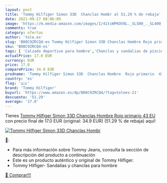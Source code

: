 ```yaml
---
layout: post
title: 'Tommy Hilfiger Simon 33D  Chanclas Hombr al 51.29 % de rebaja'
date: 2021-09-27 08:06:09
image: 'https://m.media-amazon.com/images/I/41tsWPKOV8L._SL500_._SL400_.jpg'
comments: true
category: ofertas
author: 'tole.es'
slug: 'B08C9ZRCQ4-es Tommy Hilfiger Simon 33D Chanclas Hombre Rojo primario 43 EU'
sku: 'B08C9ZRCQ4-es'
tags: [ 'Calzado deportivo para hombre','Chanclas y sandalias de piscina para hombre','Zapatillas y calzado deportivo para hombre','Zapatos','Zapatos para hombre','Zapatos y complementos','chanclas','tommy hilfiger', ]
actualPrice: 17.0 EUR
currency: EUR
price: 17.0
comparePrice: 34.9 EUR
prodname: 'Tommy Hilfiger Simon 33D  Chanclas Hombre  Rojo primario  43 EU'
country: 'es'
flag: '🇪🇸'
brand: 'Tommy Hilfiger'
buyurl: 'https://www.amazon.es/dp/B08C9ZRCQ4/?tag=tolees-21'
descuento: '51.29'
average: '17.0'
---
```


Tienes [Tommy Hilfiger Simon 33D  Chanclas Hombre  Rojo primario  43 EU](https://www.amazon.es/dp/B08C9ZRCQ4/?tag=tolees-21) con precio final de  17.0 EUR (original: 34.9 EUR) (51.29 %  de rebaja) aqui!

[![Tommy Hilfiger Simon 33D  Chanclas Hombr](https://m.media-amazon.com/images/I/41tsWPKOV8L._SL500_._SL400_.jpg)](https://www.amazon.es/dp/B08C9ZRCQ4/?tag=tolees-21)

🔎:

- Para más información sobre Tommy Jeans, consulta la sección de descripción del producto a continuación
- Este es un producto auténtico y original de Tommy Hilfiger.
- Tommy Hilfiger- Sandalias y chanclas para hombre

[🛒 Comprar!!!](https://www.amazon.es/dp/B08C9ZRCQ4/?tag=tolees-21)
